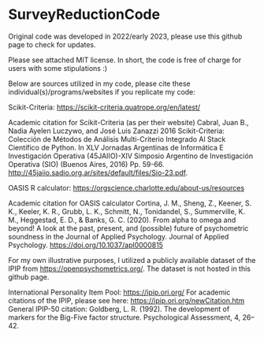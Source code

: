 # SurveyReductionCode

Original code was developed in 2022/early 2023, please use this github page to check for updates.

Please see attached MIT license. In short, the code is free of charge for users with some stipulations :)

Below are sources utilized in my code, please cite these individual(s)/programs/websites if you replicate my code:

Scikit-Criteria:
https://scikit-criteria.quatrope.org/en/latest/

Academic citation for Scikit-Criteria (as per their website)
Cabral, Juan B., Nadia Ayelen Luczywo, and José Luis Zanazzi 2016 Scikit-Criteria: Colección de Métodos de Análisis Multi-Criterio Integrado Al Stack Científico de Python. In XLV Jornadas Argentinas de Informática E Investigación Operativa (45JAIIO)-XIV Simposio Argentino de Investigación Operativa (SIO) (Buenos Aires, 2016) Pp. 59-66. http://45jaiio.sadio.org.ar/sites/default/files/Sio-23.pdf.

OASIS R calculator:
https://orgscience.charlotte.edu/about-us/resources

Academic citation for OASIS calculator 
Cortina, J. M., Sheng, Z., Keener, S. K., Keeler, K. R., Grubb, L. K., Schmitt, N., Tonidandel, S., Summerville, K. M., Heggestad, E. D., & Banks, G. C. (2020). From alpha to omega and beyond! A look at the past, present, and (possible) future of psychometric soundness in the Journal of Applied Psychology. Journal of Applied Psychology. https://doi.org/10.1037/apl0000815


For my own illustrative purposes, I utilized a publicly available dataset of the IPIP from https://openpsychometrics.org/. The dataset is not hosted in this github page.

International Personality Item Pool:
https://ipip.ori.org/
For academic citations of the IPIP, please see here: https://ipip.ori.org/newCitation.htm
General IPIP-50 citation: 
Goldberg, L. R. (1992). The development of markers for the Big-Five factor structure. Psychological Assessment, 4, 26–42.
